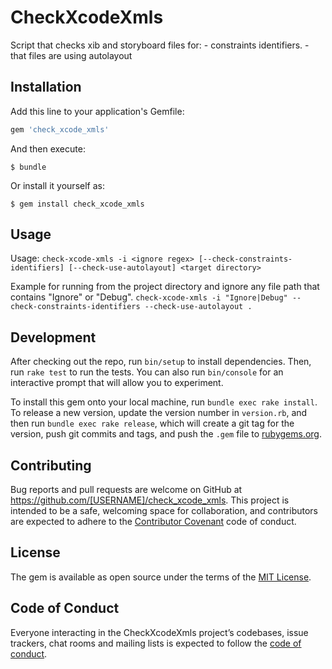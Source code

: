 # CheckXcodeXmls

Script that checks xib and storyboard files for:
    - constraints identifiers.
    - that files are using autolayout

## Installation

Add this line to your application's Gemfile:

```ruby
gem 'check_xcode_xmls'
```

And then execute:

    $ bundle

Or install it yourself as:

    $ gem install check_xcode_xmls

## Usage

Usage:
`check-xcode-xmls -i <ignore regex> [--check-constraints-identifiers] [--check-use-autolayout] <target directory>`

Example for running from the project directory and ignore any file path that contains "Ignore" or "Debug".
`check-xcode-xmls -i "Ignore|Debug" --check-constraints-identifiers --check-use-autolayout .`

## Development

After checking out the repo, run `bin/setup` to install dependencies. Then, run `rake test` to run the tests. You can also run `bin/console` for an interactive prompt that will allow you to experiment.

To install this gem onto your local machine, run `bundle exec rake install`. To release a new version, update the version number in `version.rb`, and then run `bundle exec rake release`, which will create a git tag for the version, push git commits and tags, and push the `.gem` file to [rubygems.org](https://rubygems.org).

## Contributing

Bug reports and pull requests are welcome on GitHub at https://github.com/[USERNAME]/check_xcode_xmls. This project is intended to be a safe, welcoming space for collaboration, and contributors are expected to adhere to the [Contributor Covenant](http://contributor-covenant.org) code of conduct.

## License

The gem is available as open source under the terms of the [MIT License](https://opensource.org/licenses/MIT).

## Code of Conduct

Everyone interacting in the CheckXcodeXmls project’s codebases, issue trackers, chat rooms and mailing lists is expected to follow the [code of conduct](https://github.com/[USERNAME]/check_xcode_xmls/blob/master/CODE_OF_CONDUCT.md).
